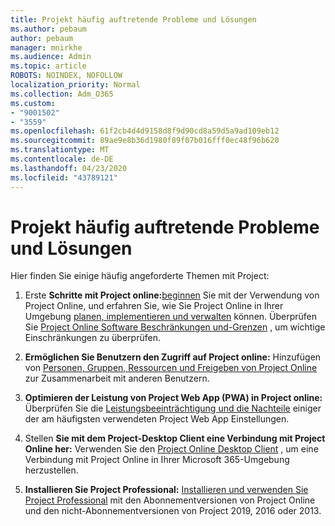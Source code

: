 ```yaml
---
title: Projekt häufig auftretende Probleme und Lösungen
ms.author: pebaum
author: pebaum
manager: mnirkhe
ms.audience: Admin
ms.topic: article
ROBOTS: NOINDEX, NOFOLLOW
localization_priority: Normal
ms.collection: Adm_O365
ms.custom:
- "9001502"
- "3559"
ms.openlocfilehash: 61f2cb4d4d9158d8f9d90cd8a59d5a9ad109eb12
ms.sourcegitcommit: 89ae9e8b36d1980f89f07b016fff0ec48f96b620
ms.translationtype: MT
ms.contentlocale: de-DE
ms.lasthandoff: 04/23/2020
ms.locfileid: "43789121"
---
```

# <a name="project-common-issues-and-resolutions"></a>Projekt häufig auftretende Probleme und Lösungen

Hier finden Sie einige häufig angeforderte Themen mit Project:

1. Erste **Schritte mit Project online:**[beginnen](https://docs.microsoft.com/ProjectOnline/get-started-with-project-online) Sie mit der Verwendung von Project Online, und erfahren Sie, wie Sie Project Online in Ihrer Umgebung [planen, implementieren und verwalten](https://docs.microsoft.com/projectonline/project-online) können.   Überprüfen Sie [Project Online Software Beschränkungen und-Grenzen](https://docs.microsoft.com/ProjectOnline/project-online-software-boundaries-and-limits) , um wichtige Einschränkungen zu überprüfen.

2. **Ermöglichen Sie Benutzern den Zugriff auf Project online:** Hinzufügen von [Personen, Gruppen, Ressourcen und Freigeben von Project Online](https://docs.microsoft.com/projectonline/step-2-add-people-to-project-online) zur Zusammenarbeit mit anderen Benutzern. 

3. **Optimieren der Leistung von Project Web App (PWA) in Project online:** Überprüfen Sie die [Leistungsbeeinträchtigung und die Nachteile](https://docs.microsoft.com/projectonline/tune-project-online-performance) einiger der am häufigsten verwendeten Project Web App Einstellungen.

4. Stellen **Sie mit dem Project-Desktop Client eine Verbindung mit Project Online her:** Verwenden Sie den [Project Online Desktop Client](https://docs.microsoft.com/projectonline/connect-to-project-online-with-the-project-online-desktop-client) , um eine Verbindung mit Project Online in Ihrer Microsoft 365-Umgebung herzustellen. 

5. **Installieren Sie Project Professional:** [Installieren und verwenden Sie Project Professional](https://support.office.com/article/install-project-7059249b-d9fe-4d61-ab96-5c5bf435f281) mit den Abonnementversionen von Project Online und den nicht-Abonnementversionen von Project 2019, 2016 oder 2013.
